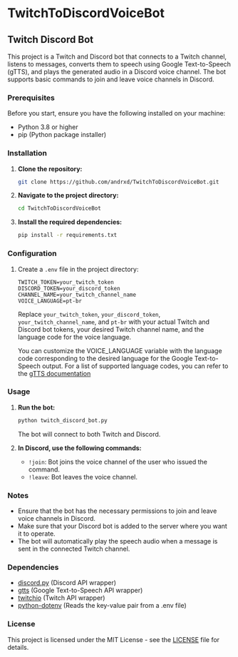 # TwitchToDiscordVoiceBot

## Twitch Discord Bot

This project is a Twitch and Discord bot that connects to a Twitch channel, listens to messages, converts them to speech using Google Text-to-Speech (gTTS), and plays the generated audio in a Discord voice channel. The bot supports basic commands to join and leave voice channels in Discord.

### Prerequisites

Before you start, ensure you have the following installed on your machine:

- Python 3.8 or higher
- pip (Python package installer)

### Installation

1. **Clone the repository:**

    ```bash
    git clone https://github.com/andrxd/TwitchToDiscordVoiceBot.git
    ```

2. **Navigate to the project directory:**

    ```bash
    cd TwitchToDiscordVoiceBot
    ```

3. **Install the required dependencies:**

    ```bash
    pip install -r requirements.txt
    ```

### Configuration

1. Create a `.env` file in the project directory:

    ```env
    TWITCH_TOKEN=your_twitch_token
    DISCORD_TOKEN=your_discord_token
    CHANNEL_NAME=your_twitch_channel_name
    VOICE_LANGUAGE=pt-br
    ```

   Replace `your_twitch_token`, `your_discord_token`, `your_twitch_channel_name`, and `pt-br` with your actual Twitch and Discord bot tokens, your desired Twitch channel name, and the language code for the voice language.

   You can customize the VOICE_LANGUAGE variable with the language code corresponding to the desired language for the Google Text-to-Speech output. For a list of supported language codes, you can refer to the [gTTS documentation](https://gtts.readthedocs.io/en/latest/module.html#languages-gtts-lang)
   
### Usage

1. **Run the bot:**

    ```bash
    python twitch_discord_bot.py
    ```

   The bot will connect to both Twitch and Discord.

2. **In Discord, use the following commands:**

    - `!join`: Bot joins the voice channel of the user who issued the command.
    - `!leave`: Bot leaves the voice channel.

### Notes

- Ensure that the bot has the necessary permissions to join and leave voice channels in Discord.
- Make sure that your Discord bot is added to the server where you want it to operate.
- The bot will automatically play the speech audio when a message is sent in the connected Twitch channel.

### Dependencies

- [discord.py](https://discordpy.readthedocs.io/) (Discord API wrapper)
- [gtts](https://pypi.org/project/gTTS/) (Google Text-to-Speech API wrapper)
- [twitchio](https://github.com/TwitchIO/TwitchIO) (Twitch API wrapper)
- [python-dotenv](https://pypi.org/project/python-dotenv/) (Reads the key-value pair from a .env file)

### License

This project is licensed under the MIT License - see the [LICENSE](LICENSE) file for details.
